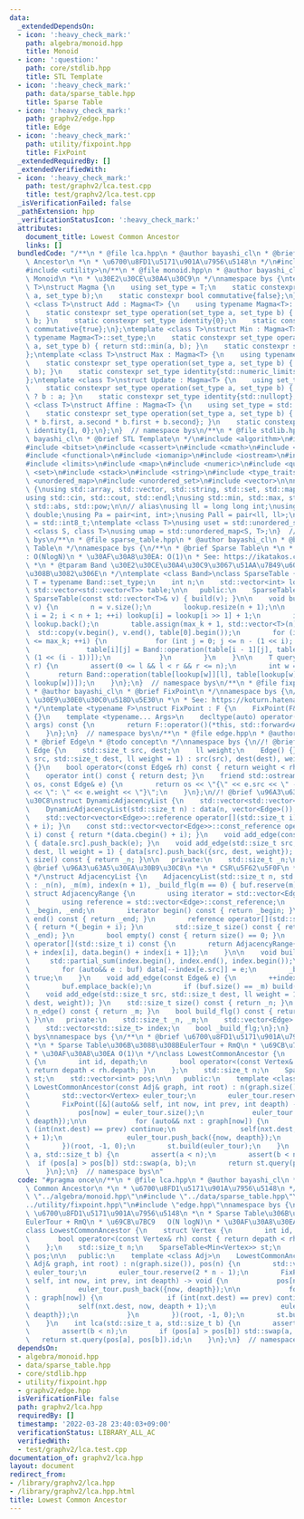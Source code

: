 ```yaml
---
data:
  _extendedDependsOn:
  - icon: ':heavy_check_mark:'
    path: algebra/monoid.hpp
    title: Monoid
  - icon: ':question:'
    path: core/stdlib.hpp
    title: STL Template
  - icon: ':heavy_check_mark:'
    path: data/sparse_table.hpp
    title: Sparse Table
  - icon: ':heavy_check_mark:'
    path: graphv2/edge.hpp
    title: Edge
  - icon: ':heavy_check_mark:'
    path: utility/fixpoint.hpp
    title: FixPoint
  _extendedRequiredBy: []
  _extendedVerifiedWith:
  - icon: ':heavy_check_mark:'
    path: test/graphv2/lca.test.cpp
    title: test/graphv2/lca.test.cpp
  _isVerificationFailed: false
  _pathExtension: hpp
  _verificationStatusIcon: ':heavy_check_mark:'
  attributes:
    document_title: Lowest Common Ancestor
    links: []
  bundledCode: "/**\n * @file lca.hpp\n * @author bayashi_cl\n * @brief Lowest Common\
    \ Ancestor\n *\n * \u6700\u8FD1\u5171\u901A\u7956\u5148\n */\n#include <optional>\n\
    #include <utility>\n/**\n * @file monoid.hpp\n * @author bayashi_cl\n * @brief\
    \ Monoid\n *\n * \u30E2\u30CE\u30A4\u30C9\n */\nnamespace bys {\ntemplate <class\
    \ T>\nstruct Magma {\n    using set_type = T;\n    static constexpr set_type operation(set_type\
    \ a, set_type b);\n    static constexpr bool commutative{false};\n};\ntemplate\
    \ <class T>\nstruct Add : Magma<T> {\n    using typename Magma<T>::set_type;\n\
    \    static constexpr set_type operation(set_type a, set_type b) { return a +\
    \ b; }\n    static constexpr set_type identity{0};\n    static constexpr bool\
    \ commutative{true};\n};\ntemplate <class T>\nstruct Min : Magma<T> {\n    using\
    \ typename Magma<T>::set_type;\n    static constexpr set_type operation(set_type\
    \ a, set_type b) { return std::min(a, b); }\n    static constexpr set_type identity{std::numeric_limits<set_type>::max()};\n\
    };\ntemplate <class T>\nstruct Max : Magma<T> {\n    using typename Magma<T>::set_type;\n\
    \    static constexpr set_type operation(set_type a, set_type b) { return std::max(a,\
    \ b); }\n    static constexpr set_type identity{std::numeric_limits<set_type>::min()};\n\
    };\ntemplate <class T>\nstruct Update : Magma<T> {\n    using set_type = std::optional<T>;\n\
    \    static constexpr set_type operation(set_type a, set_type b) { return b.has_value()\
    \ ? b : a; }\n    static constexpr set_type identity{std::nullopt};\n};\ntemplate\
    \ <class T>\nstruct Affine : Magma<T> {\n    using set_type = std::pair<T, T>;\n\
    \    static constexpr set_type operation(set_type a, set_type b) { return {a.first\
    \ * b.first, a.second * b.first + b.second}; }\n    static constexpr set_type\
    \ identity{1, 0};\n};\n}  // namespace bys\n/**\n * @file stdlib.hpp\n * @author\
    \ bayashi_cl\n * @brief STL Template\n */\n#include <algorithm>\n#include <array>\n\
    #include <bitset>\n#include <cassert>\n#include <cmath>\n#include <complex>\n\
    #include <functional>\n#include <iomanip>\n#include <iostream>\n#include <iterator>\n\
    #include <limits>\n#include <map>\n#include <numeric>\n#include <queue>\n#include\
    \ <set>\n#include <stack>\n#include <string>\n#include <type_traits>\n#include\
    \ <unordered_map>\n#include <unordered_set>\n#include <vector>\n\nnamespace bys\
    \ {\nusing std::array, std::vector, std::string, std::set, std::map, std::pair;\n\
    using std::cin, std::cout, std::endl;\nusing std::min, std::max, std::sort, std::reverse,\
    \ std::abs, std::pow;\n\n// alias\nusing ll = long long int;\nusing ld = long\
    \ double;\nusing Pa = pair<int, int>;\nusing Pall = pair<ll, ll>;\nusing ibool\
    \ = std::int8_t;\ntemplate <class T>\nusing uset = std::unordered_set<T>;\ntemplate\
    \ <class S, class T>\nusing umap = std::unordered_map<S, T>;\n}  // namespace\
    \ bys\n/**\n * @file sparse_table.hpp\n * @author bayashi_cl\n * @brief Sparse\
    \ Table\n */\nnamespace bys {\n/**\n * @brief Sparse Table\n *\n * \u69CB\u7BC9\
    : O(NlogN)\n * \u30AF\u30A8\u30EA: O(1)\n * See: https://ikatakos.com/pot/programming_algorithm/data_structure/sparse_table\n\
    \ *\n * @tparam Band \u30E2\u30CE\u30A4\u30C9\u3067\u51AA\u7B49\u6027\u304C\u3042\
    \u308B\u3082\u306E\n */\ntemplate <class Band>\nclass SparseTable {\n    using\
    \ T = typename Band::set_type;\n    int n;\n    std::vector<int> lookup;\n   \
    \ std::vector<std::vector<T>> table;\n\n   public:\n    SparseTable() {}\n   \
    \ SparseTable(const std::vector<T>& v) { build(v); }\n\n    void build(const std::vector<T>&\
    \ v) {\n        n = v.size();\n        lookup.resize(n + 1);\n\n        for (int\
    \ i = 2; i < n + 1; ++i) lookup[i] = lookup[i >> 1] + 1;\n        int max_k =\
    \ lookup.back();\n        table.assign(max_k + 1, std::vector<T>(n));\n      \
    \  std::copy(v.begin(), v.end(), table[0].begin());\n        for (int i = 1; i\
    \ <= max_k; ++i) {\n            for (int j = 0; j <= n - (1 << i); ++j) {\n  \
    \              table[i][j] = Band::operation(table[i - 1][j], table[i - 1][j +\
    \ (1 << (i - 1))]);\n            }\n        }\n    }\n\n    T query(int l, int\
    \ r) {\n        assert(0 <= l && l < r && r <= n);\n        int w = r - l;\n \
    \       return Band::operation(table[lookup[w]][l], table[lookup[w]][r - (1 <<\
    \ lookup[w])]);\n    }\n};\n}  // namespace bys\n/**\n * @file fixpoint.hpp\n\
    \ * @author bayashi_cl\n * @brief FixPoint\n */\nnamespace bys {\n/**\n * @brief\
    \ \u30E9\u30E0\u30C0\u518D\u5E30\n *\n * See: https://koturn.hatenablog.com/entry/2018/06/10/060000\n\
    \ */\ntemplate <typename F>\nstruct FixPoint : F {\n    FixPoint(F&& f) : F{std::forward<F>(f)}\
    \ {}\n    template <typename... Args>\n    decltype(auto) operator()(Args&&...\
    \ args) const {\n        return F::operator()(*this, std::forward<Args>(args)...);\n\
    \    }\n};\n}  // namespace bys\n/**\n * @file edge.hpp\n * @author bayashi_cl\n\
    \ * @brief Edge\n * @todo concept\n */\nnamespace bys {\n//! @brief \u8FBA\nstruct\
    \ Edge {\n    std::size_t src, dest;\n    ll weight;\n    Edge() {}\n    Edge(std::size_t\
    \ src, std::size_t dest, ll weight = 1) : src(src), dest(dest), weight(weight)\
    \ {}\n    bool operator<(const Edge& rh) const { return weight < rh.weight; }\n\
    \    operator int() const { return dest; }\n    friend std::ostream& operator<<(std::ostream&\
    \ os, const Edge& e) {\n        return os << \"{\" << e.src << \" -> \" << e.dest\
    \ << \": \" << e.weight << \"}\";\n    }\n};\n//! @brief \u96A3\u63A5\u30EA\u30B9\
    \u30C8\nstruct DynamicAdjacencyList {\n    std::vector<std::vector<Edge>> data;\n\
    \    DynamicAdjacencyList(std::size_t n) : data(n, vector<Edge>()), _n(n) {}\n\
    \    std::vector<vector<Edge>>::reference operator[](std::size_t i) { return *(data.begin()\
    \ + i); }\n    const std::vector<vector<Edge>>::const_reference operator[](std::size_t\
    \ i) const { return *(data.cbegin() + i); }\n    void add_edge(const Edge& e)\
    \ { data[e.src].push_back(e); }\n    void add_edge(std::size_t src, std::size_t\
    \ dest, ll weight = 1) { data[src].push_back({src, dest, weight}); }\n    std::size_t\
    \ size() const { return _n; }\n\n   private:\n    std::size_t _n;\n};\n/**\n *\
    \ @brief \u96A3\u63A5\u30EA\u30B9\u30C8\n *\n * CSR\u5F62\u5F0F\n * See: https://qiita.com/Nachia/items/d420c08b333296f54526\n\
    \ */\nstruct AdjacencyList {\n    AdjacencyList(std::size_t n, std::size_t m)\
    \ : _n(n), _m(m), index(n + 1), _build_flg(m == 0) { buf.reserve(m); }\n\n   \
    \ struct AdjacencyRange {\n        using iterator = std::vector<Edge>::const_iterator;\n\
    \        using reference = std::vector<Edge>::const_reference;\n        iterator\
    \ _begin, _end;\n        iterator begin() const { return _begin; }\n        iterator\
    \ end() const { return _end; }\n        reference operator[](std::size_t i) const\
    \ { return *(_begin + i); }\n        std::size_t size() const { return std::distance(_begin,\
    \ _end); }\n        bool empty() const { return size() == 0; }\n    };\n    AdjacencyRange\
    \ operator[](std::size_t i) const {\n        return AdjacencyRange{data.begin()\
    \ + index[i], data.begin() + index[i + 1]};\n    }\n\n    void build() {\n   \
    \     std::partial_sum(index.begin(), index.end(), index.begin());\n        data.resize(_m);\n\
    \        for (auto&& e : buf) data[--index[e.src]] = e;\n        _build_flg =\
    \ true;\n    }\n    void add_edge(const Edge& e) {\n        ++index[e.src];\n\
    \        buf.emplace_back(e);\n        if (buf.size() == _m) build();\n    }\n\
    \    void add_edge(std::size_t src, std::size_t dest, ll weight = 1) { add_edge(Edge(src,\
    \ dest, weight)); }\n    std::size_t size() const { return _n; }\n    std::size_t\
    \ n_edge() const { return _m; }\n    bool build_flg() const { return _build_flg;\
    \ }\n\n   private:\n    std::size_t _n, _m;\n    std::vector<Edge> buf, data;\n\
    \    std::vector<std::size_t> index;\n    bool _build_flg;\n};\n}  // namespace\
    \ bys\nnamespace bys {\n/**\n * @brief \u6700\u8FD1\u5171\u901A\u7956\u5148\n\
    \ *\n * Sparse Table\u306B\u3088\u308BEulerTour + RmQ\n * \u69CB\u7BC9   O(N logN)\n\
    \ * \u30AF\u30A8\u30EA O(1)\n */\nclass LowestCommonAncestor {\n    struct Vertex\
    \ {\n        int id, depath;\n        bool operator<(const Vertex& rh) const {\
    \ return depath < rh.depath; }\n    };\n    std::size_t n;\n    SparseTable<Min<Vertex>>\
    \ st;\n    std::vector<int> pos;\n\n   public:\n    template <class Adj>\n   \
    \ LowestCommonAncestor(const Adj& graph, int root) : n(graph.size()), pos(n) {\n\
    \        std::vector<Vertex> euler_tour;\n        euler_tour.reserve(2 * n - 1);\n\
    \        FixPoint([&](auto&& self, int now, int prev, int deapth) -> void {\n\
    \            pos[now] = euler_tour.size();\n            euler_tour.push_back({now,\
    \ deapth});\n\n            for (auto&& nxt : graph[now]) {\n                if\
    \ (int(nxt.dest) == prev) continue;\n                self(nxt.dest, now, deapth\
    \ + 1);\n                euler_tour.push_back({now, deapth});\n            }\n\
    \        })(root, -1, 0);\n        st.build(euler_tour);\n    }\n    int lca(std::size_t\
    \ a, std::size_t b) {\n        assert(a < n);\n        assert(b < n);\n      \
    \  if (pos[a] > pos[b]) std::swap(a, b);\n        return st.query(pos[a], pos[b]).id;\n\
    \    }\n};\n}  // namespace bys\n"
  code: "#pragma once\n/**\n * @file lca.hpp\n * @author bayashi_cl\n * @brief Lowest\
    \ Common Ancestor\n *\n * \u6700\u8FD1\u5171\u901A\u7956\u5148\n */\n#include\
    \ \"../algebra/monoid.hpp\"\n#include \"../data/sparse_table.hpp\"\n#include \"\
    ../utility/fixpoint.hpp\"\n#include \"edge.hpp\"\nnamespace bys {\n/**\n * @brief\
    \ \u6700\u8FD1\u5171\u901A\u7956\u5148\n *\n * Sparse Table\u306B\u3088\u308B\
    EulerTour + RmQ\n * \u69CB\u7BC9   O(N logN)\n * \u30AF\u30A8\u30EA O(1)\n */\n\
    class LowestCommonAncestor {\n    struct Vertex {\n        int id, depath;\n \
    \       bool operator<(const Vertex& rh) const { return depath < rh.depath; }\n\
    \    };\n    std::size_t n;\n    SparseTable<Min<Vertex>> st;\n    std::vector<int>\
    \ pos;\n\n   public:\n    template <class Adj>\n    LowestCommonAncestor(const\
    \ Adj& graph, int root) : n(graph.size()), pos(n) {\n        std::vector<Vertex>\
    \ euler_tour;\n        euler_tour.reserve(2 * n - 1);\n        FixPoint([&](auto&&\
    \ self, int now, int prev, int deapth) -> void {\n            pos[now] = euler_tour.size();\n\
    \            euler_tour.push_back({now, deapth});\n\n            for (auto&& nxt\
    \ : graph[now]) {\n                if (int(nxt.dest) == prev) continue;\n    \
    \            self(nxt.dest, now, deapth + 1);\n                euler_tour.push_back({now,\
    \ deapth});\n            }\n        })(root, -1, 0);\n        st.build(euler_tour);\n\
    \    }\n    int lca(std::size_t a, std::size_t b) {\n        assert(a < n);\n\
    \        assert(b < n);\n        if (pos[a] > pos[b]) std::swap(a, b);\n     \
    \   return st.query(pos[a], pos[b]).id;\n    }\n};\n}  // namespace bys\n"
  dependsOn:
  - algebra/monoid.hpp
  - data/sparse_table.hpp
  - core/stdlib.hpp
  - utility/fixpoint.hpp
  - graphv2/edge.hpp
  isVerificationFile: false
  path: graphv2/lca.hpp
  requiredBy: []
  timestamp: '2022-03-28 23:40:03+09:00'
  verificationStatus: LIBRARY_ALL_AC
  verifiedWith:
  - test/graphv2/lca.test.cpp
documentation_of: graphv2/lca.hpp
layout: document
redirect_from:
- /library/graphv2/lca.hpp
- /library/graphv2/lca.hpp.html
title: Lowest Common Ancestor
---
```

